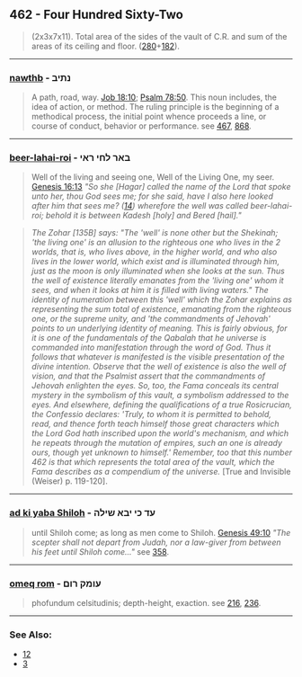 ## 462 - Four Hundred Sixty-Two
> (2x3x7x11). Total area of the sides of the vault of C.R. and sum of the areas
of its ceiling and floor. ([280](280)+[182](182)).

---

### [nawthb](/keys/NThIB) - נתיב
> A path, road, way. [Job 18:10](http://biblehub.com/job/18-10.htm); [Psalm 78:50](http://biblehub.com/psalms/78-50.htm). This noun includes, the idea of action, or method. The ruling principle is the beginning of a methodical process, the initial point whence proceeds a line, or course of conduct, behavior or performance. see [467](467), [868](868).

---

### [beer-lahai-roi](/keys/BAR.LChI.RAI) - באר לחי ראי
> Well of the living and seeing one, Well of the Living One, my seer. [Genesis 16:13](http://biblehub.com/genesis/16-13.htm) *"So she [Hagar] called the name of the Lord that spoke unto her, thou God sees me; for she said, have I also here looked after him that sees me? ([14](http://biblehub.com/genesis/16-14.htm)) wherefore the well was called beer-lahai-roi; behold it is between Kadesh [holy] and Bered [hail]."*

> *The Zohar [135B] says: "The 'well' is none other but the Shekinah; 'the living one' is an allusion to the righteous one who lives in the 2 worlds, that is, who lives above, in the higher world, and who also lives in the lower world, which exist and is illuminated through him, just as the moon is only illuminated when she looks at the sun. Thus the well of existence literally emanates from the 'living one' whom it sees, and when it looks at him it is filled with living waters." The identity of numeration between this 'well' which the Zohar explains as representing the sum total of existence, emanating from the righteous one, or the supreme unity, and 'the commandments of Jehovah' points to un underlying identity of meaning. This is fairly obvious, for it is one of the fundamentals of the Qabalah that he universe is commanded into manifestation through the word of God. Thus it follows that whatever is manifested is the visible presentation of the divine intention. Observe that the well of existence is also the well of vision, and that the Psalmist assert that the commandments of Jehovah enlighten the eyes. So, too, the Fama conceals its central mystery in the symbolism of this vault, a symbolism addressed to the eyes. And elsewhere, defining the qualifications of a true Rosicrucian, the Confessio declares: 'Truly, to whom it is permitted to behold, read, and thence forth teach himself those great characters which the Lord God hath inscribed upon the world's mechanism, and which he repeats through the mutation of empires, such an one is already ours, though yet unknown to himself.' Remember, too that this number 462 is that which represents the total area of the vault, which the Fama describes as a compendium of the universe.* [True and Invisible (Weiser) p. 119-120].

---

### [ad ki yaba Shiloh](/keys/OD.KI.IBA.ShILH) - עד כי יבא שילה
> until Shiloh come; as long as men come to Shiloh. [Genesis 49:10](http://biblehub.com/genesis/49-10.htm) *"The scepter shall not depart from Judah, nor a law-giver from between his feet until Shiloh come..."* see [358](358).

---

### [omeq rom](/keys/OVMQ.RVM) - עומק רום
> phofundum celsitudinis; depth-height, exaction. see [216](216), [236](236).

---

### See Also:

- [12](12)
- [3](3)
